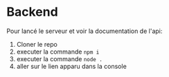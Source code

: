 # Backend

Pour lancé le serveur et voir la documentation de l'api:

1. Cloner le repo
2. executer la commande `npm i`
3. executer la commande `node .`
4. aller sur le lien apparu dans la console
